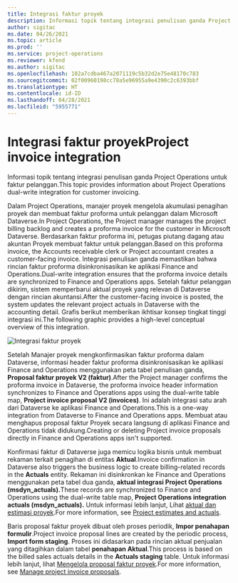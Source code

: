```yaml
---
title: Integrasi faktur proyek
description: Informasi topik tentang integrasi penulisan ganda Project Operations untuk faktur pelanggan.
author: sigitac
ms.date: 04/26/2021
ms.topic: article
ms.prod: ''
ms.service: project-operations
ms.reviewer: kfend
ms.author: sigitac
ms.openlocfilehash: 102a7cdba467a2071119c5b32d2e75e48170c783
ms.sourcegitcommit: 02f00960198cc78a5e96955a9e4390c2c6393bbf
ms.translationtype: HT
ms.contentlocale: id-ID
ms.lasthandoff: 04/28/2021
ms.locfileid: "5955771"
---
```

# <a name="project-invoice-integration"></a><span data-ttu-id="1d2f8-103">Integrasi faktur proyek</span><span class="sxs-lookup"><span data-stu-id="1d2f8-103">Project invoice integration</span></span>

<span data-ttu-id="1d2f8-104">Informasi topik tentang integrasi penulisan ganda Project Operations untuk faktur pelanggan.</span><span class="sxs-lookup"><span data-stu-id="1d2f8-104">This topic provides information about Project Operations dual-write integration for customer invoicing.</span></span>

<span data-ttu-id="1d2f8-105">Dalam Project Operations, manajer proyek mengelola akumulasi penagihan proyek dan membuat faktur proforma untuk pelanggan dalam Microsoft Dataverse.</span><span class="sxs-lookup"><span data-stu-id="1d2f8-105">In Project Operations, the Project manager manages the project billing backlog and creates a proforma invoice for the customer in Microsoft Dataverse.</span></span> <span data-ttu-id="1d2f8-106">Berdasarkan faktur proforma ini, petugas piutang dagang atau akuntan Proyek membuat faktur untuk pelanggan.</span><span class="sxs-lookup"><span data-stu-id="1d2f8-106">Based on this proforma invoice, the Accounts receivable clerk or Project accountant creates a customer-facing invoice.</span></span> <span data-ttu-id="1d2f8-107">Integrasi penulisan ganda memastikan bahwa rincian faktur proforma disinkronisasikan ke aplikasi Finance and Operations.</span><span class="sxs-lookup"><span data-stu-id="1d2f8-107">Dual-write integration ensures that the proforma invoice details are synchronized to Finance and Operations apps.</span></span> <span data-ttu-id="1d2f8-108">Setelah faktur pelanggan dikirim, sistem memperbarui aktual proyek yang relevan di Dataverse dengan rincian akuntansi.</span><span class="sxs-lookup"><span data-stu-id="1d2f8-108">After the customer-facing invoice is posted, the system updates the relevant project actuals in Dataverse with the accounting detail.</span></span> <span data-ttu-id="1d2f8-109">Grafis berikut memberikan ikhtisar konsep tingkat tinggi integrasi ini.</span><span class="sxs-lookup"><span data-stu-id="1d2f8-109">The following graphic provides a high-level conceptual overview of this integration.</span></span>

   ![Integrasi faktur proyek](./media/DW5Invoicing.png)

<span data-ttu-id="1d2f8-111">Setelah Manajer proyek mengkonfirmasikan faktur proforma dalam Dataverse, informasi header faktur proforma disinkronisasikan ke aplikasi Finance and Operations menggunakan peta tabel penulisan ganda, **Proposal faktur proyek V2 (faktur)**.</span><span class="sxs-lookup"><span data-stu-id="1d2f8-111">After the Project manager confirms the proforma invoice in Dataverse, the proforma invoice header information synchronizes to Finance and Operations apps using the dual-write table map, **Project invoice proposal V2 (invoices)**.</span></span> <span data-ttu-id="1d2f8-112">Ini adalah integrasi satu arah dari Dataverse ke aplikasi Finance and Operations.</span><span class="sxs-lookup"><span data-stu-id="1d2f8-112">This is a one-way integration from Dataverse to Finance and Operations apps.</span></span> <span data-ttu-id="1d2f8-113">Membuat atau menghapus proposal faktur Proyek secara langsung di aplikasi Finance and Operations tidak didukung.</span><span class="sxs-lookup"><span data-stu-id="1d2f8-113">Creating or deleting Project invoice proposals directly in Finance and Operations apps isn't supported.</span></span>

<span data-ttu-id="1d2f8-114">Konfirmasi faktur di Dataverse juga memicu logika bisnis untuk membuat rekaman terkait penagihan di entitas **Aktual**.</span><span class="sxs-lookup"><span data-stu-id="1d2f8-114">Invoice confirmation in Dataverse also triggers the business logic to create billing-related records in the **Actuals** entity.</span></span> <span data-ttu-id="1d2f8-115">Rekaman ini disinkronkan ke Finance and Operations menggunakan peta tabel dua ganda, **aktual integrasi Project Operations (msdyn\_actuals).**</span><span class="sxs-lookup"><span data-stu-id="1d2f8-115">These records are synchronized to Finance and Operations using the dual-write table map, **Project Operations integration actuals (msdyn\_actuals).**</span></span> <span data-ttu-id="1d2f8-116">Untuk informasi lebih lanjut, Lihat [aktual dan estimasi proyek](resource-dual-write-estimates-actuals.md).</span><span class="sxs-lookup"><span data-stu-id="1d2f8-116">For more information, see [Project estimates and actuals](resource-dual-write-estimates-actuals.md).</span></span> 

<span data-ttu-id="1d2f8-117">Baris proposal faktur proyek dibuat oleh proses periodik, **Impor penahapan formulir**.</span><span class="sxs-lookup"><span data-stu-id="1d2f8-117">Project invoice proposal lines are created by the periodic process, **Import form staging**.</span></span> <span data-ttu-id="1d2f8-118">Proses ini didasarkan pada rincian aktual penjualan yang ditagihkan dalam tabel **penahapan Aktual**.</span><span class="sxs-lookup"><span data-stu-id="1d2f8-118">This process is based on the billed sales actuals details in the **Actuals staging** table.</span></span> <span data-ttu-id="1d2f8-119">Untuk informasi lebih lanjut, lihat [Mengelola proposal faktur proyek](../invoicing/format-update-project-invoice-proposals.md#create-project-invoice-proposals).</span><span class="sxs-lookup"><span data-stu-id="1d2f8-119">For more information, see [Manage project invoice proposals](../invoicing/format-update-project-invoice-proposals.md#create-project-invoice-proposals).</span></span> 
